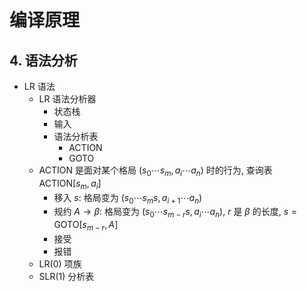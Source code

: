 # 编译原理

## 4. 语法分析

- LR 语法
    - LR 语法分析器
        - 状态栈
        - 输入
        - 语法分析表
            - ACTION
            - GOTO
    - ACTION 是面对某个格局 $(s_0\cdots s_m, a_i\cdots a_n)$ 时的行为, 查询表 ACTION[$s_{m}, a_{i}$]
        - 移入 $s$: 格局变为 $(s_0\cdots s_ms, a_{i+1}\cdots a_n)$
        - 规约 $A \to \beta$: 格局变为 $(s_0\cdots s_{m-r}s, a_{i}\cdots a_n)$, $r$ 是 $\beta$ 的长度, $s=\text{GOTO}[s_{m-r}, A]$
        - 接受
        - 报错
    - LR(0) 项族
    - SLR(1) 分析表
